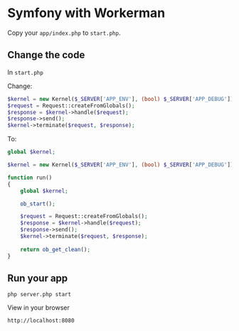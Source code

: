 # Symfony with Workerman

Copy your `app/index.php` to `start.php`.

## Change the code
In `start.php`

Change:
```php
$kernel = new Kernel($_SERVER['APP_ENV'], (bool) $_SERVER['APP_DEBUG']);
$request = Request::createFromGlobals();
$response = $kernel->handle($request);
$response->send();
$kernel->terminate($request, $response);
```

To:
```php
global $kernel;

$kernel = new Kernel($_SERVER['APP_ENV'], (bool) $_SERVER['APP_DEBUG']);

function run()
{
    global $kernel;

    ob_start();

    $request = Request::createFromGlobals();
    $response = $kernel->handle($request);
    $response->send();
    $kernel->terminate($request, $response);
    
    return ob_get_clean();
}

```

## Run your app
```php server.php start  ``` 


View in your browser

```http://localhost:8080```
